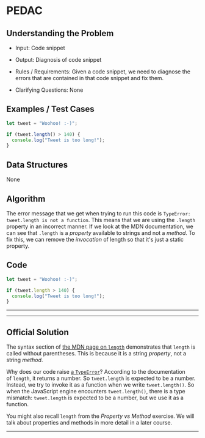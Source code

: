 # PEDAC

## Understanding the Problem

- Input:
  Code snippet

- Output:
  Diagnosis of code snippet

- Rules / Requirements:
  Given a code snippet, we need to diagnose the errors that are contained in that code snippet and fix them.

- Clarifying Questions:
  None

## Examples / Test Cases

```js
let tweet = "Woohoo! :-)";

if (tweet.length() > 140) {
  console.log("Tweet is too long!");
}
```

## Data Structures

None

## Algorithm

The error message that we get when trying to run this code is `TypeError: tweet.length is not a function`. This means that we are using the `.length` property in an incorrect manner. If we look at the MDN documentation, we can see that `.length` is a _property_ available to strings and not a _method_. To fix this, we can remove the _invocation_ of length so that it's just a static property.

## Code

```js
let tweet = "Woohoo! :-)";

if (tweet.length > 140) {
  console.log("Tweet is too long!");
}
```

---

---

## Official Solution

The syntax section of [the MDN page on `length`](https://developer.mozilla.org/en-US/docs/Web/JavaScript/Reference/Global_Objects/String/length) demonstrates that `length` is called without parentheses. This is because it is a string *property*, not a string *method*.

Why does our code raise [a `TypeError`](https://developer.mozilla.org/en-US/docs/Web/JavaScript/Reference/Global_Objects/TypeError)? According to the documentation of `length`, it returns a number. So `tweet.length` is expected to be a number. Instead, we try to invoke it as a function when we write `tweet.length()`. So when the JavaScript engine encounters `tweet.length()`, there is a type mismatch: `tweet.length` is expected to be a number, but we use it as a function.

You might also recall `length` from the *Property vs Method* exercise. We will talk about properties and methods in more detail in a later course.

---
